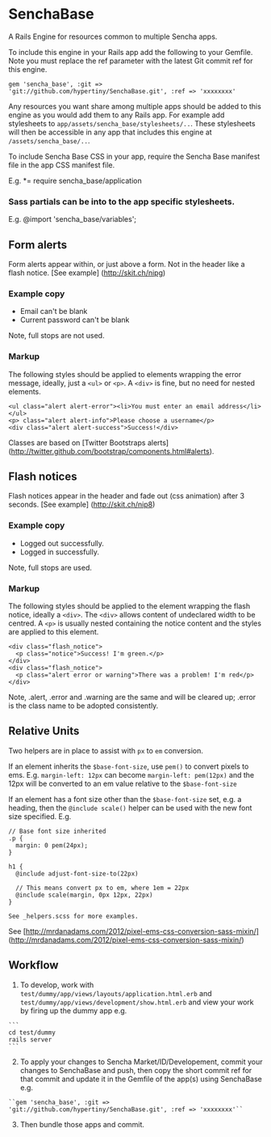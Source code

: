 # SenchaBase

A Rails Engine for resources common to multiple Sencha apps.

To include this engine in your Rails app add the following to your Gemfile. Note you must replace the ref parameter with the latest Git commit ref for this engine.

    gem 'sencha_base', :git => 'git://github.com/hypertiny/SenchaBase.git', :ref => 'xxxxxxxx'

Any resources you want share among multiple apps should be added to this engine as you would add them to any Rails app. For example add stylesheets to `app/assets/sencha_base/stylesheets/..`. These stylesheets will then be accessible in any app that includes this engine at `/assets/sencha_base/..`.

To include Sencha Base CSS in your app, require the Sencha Base manifest file in the app CSS manifest file.

E.g. *= require sencha_base/application

### Sass partials can be into to the app specific stylesheets.

E.g. @import 'sencha_base/variables';

## Form alerts

Form alerts appear within, or just above a form. Not in the header like a flash notice. [See example] (http://skit.ch/nipg)

### Example copy

* Email can't be blank
* Current password can't be blank

Note, full stops are not used.

### Markup

The following styles should be applied to elements wrapping the error message, ideally, just a ``<ul>`` or ``<p>``. A ``<div>`` is fine, but no need for nested elements.

    <ul class="alert alert-error"><li>You must enter an email address</li></ul>
    <p> class="alert alert-info">Please choose a username</p>
    <div class="alert alert-success">Success!</div>

Classes are based on [Twitter Bootstraps alerts] (http://twitter.github.com/bootstrap/components.html#alerts).

## Flash notices

Flash notices appear in the header and fade out (css animation) after 3 seconds. [See example] (http://skit.ch/nip8)

### Example copy

* Logged out successfully.
* Logged in successfully.

Note, full stops are used.

### Markup

The following styles should be applied to the element wrapping the flash notice, ideally a ``<div>``. The ``<div>`` allows content of undeclared width to be centred. A ``<p>`` is usually nested containing the notice content and the styles are applied to this element.

    <div class="flash_notice">
      <p class="notice">Success! I'm green.</p>
    </div>
    <div class="flash_notice">
      <p class="alert error or warning">There was a problem! I'm red</p>
    </div>

Note, .alert, .error and .warning are the same and will be cleared up; .error is the class name to be adopted consistently.

## Relative Units

Two helpers are in place to assist with ``px`` to ``em`` conversion.

If an element inherits the ``$base-font-size``, use ``pem()`` to convert pixels to ems. E.g. ``margin-left: 12px`` can become ``margin-left: pem(12px)`` and the 12px will be converted to an em value relative to the ``$base-font-size``

If an element has a font size other than the ``$base-font-size`` set, e.g. a heading, then the ``@include scale()`` helper can be used with the new font size specified. E.g.

    // Base font size inherited
    .p {
      margin: 0 pem(24px);
    }

    h1 {
      @include adjust-font-size-to(22px)

      // This means convert px to em, where 1em = 22px
      @include scale(margin, 0px 12px, 22px)
    }

    See _helpers.scss for more examples.

See [http://mrdanadams.com/2012/pixel-ems-css-conversion-sass-mixin/] (http://mrdanadams.com/2012/pixel-ems-css-conversion-sass-mixin/)

## Workflow

  1. To develop, work with `test/dummy/app/views/layouts/application.html.erb` and `test/dummy/app/views/development/show.html.erb` and view your work by firing up the dummy app e.g.

    ```
    cd test/dummy
    rails server
    ```

  2. To apply your changes to Sencha Market/ID/Developement, commit your changes to SenchaBase and push, then copy the short commit ref for that commit and update it in the Gemfile of the app(s) using SenchaBase e.g.

    ``gem 'sencha_base', :git => 'git://github.com/hypertiny/SenchaBase.git', :ref => 'xxxxxxxx'``

  3. Then bundle those apps and commit.
